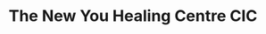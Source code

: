 ---
title: "The New You Healing Centre CIC"
url: /ashton-in-makerfield/the-new-you-healing-centre-cic/
shop: Massage
---